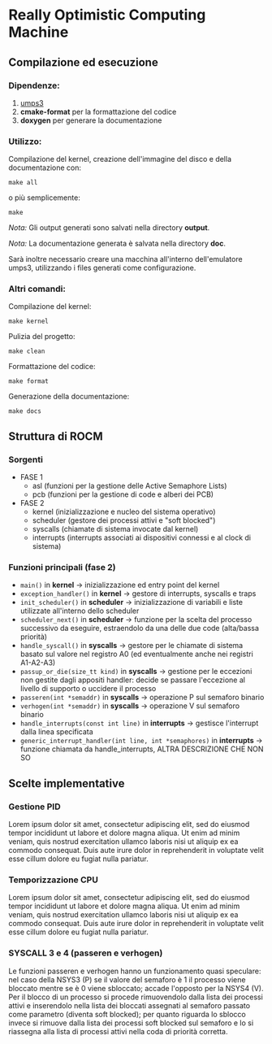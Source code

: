 # Really Optimistic Computing Machine

## Compilazione ed esecuzione

### Dipendenze:
1. [umps3](https://github.com/virtualsquare/umps3)
2. __cmake-format__ per la formattazione del codice
3. __doxygen__ per generare la documentazione

### Utilizzo:

Compilazione del kernel, creazione dell'immagine del disco e della documentazione con:
```
make all
```
o più semplicemente:
```
make
```
_Nota:_ Gli output generati sono salvati nella directory __output__.

_Nota:_ La documentazione generata è salvata nella directory __doc__.

Sarà inoltre necessario creare una macchina all'interno dell'emulatore umps3, utilizzando i files generati come configurazione.

### Altri comandi:

Compilazione del kernel:
```
make kernel
```

Pulizia del progetto:
```
make clean
```

Formattazione del codice:
```
make format
```

Generazione della documentazione:
```
make docs 
```

## Struttura di ROCM

### Sorgenti
* FASE 1
     * asl (funzioni per la gestione delle Active Semaphore Lists)
     * pcb (funzioni per la gestione di code e alberi dei PCB)
* FASE 2
     * kernel (inizializzazione e nucleo del sistema operativo)
     * scheduler (gestore dei processi attivi e "soft blocked")
     * syscalls (chiamate di sistema invocate dal kernel)
     * interrupts (interrupts associati ai dispositivi connessi e al clock di sistema)

### Funzioni principali (fase 2)
* ```main()``` in **kernel** &#8594; inizializzazione ed entry point del kernel
* ```exception_handler()``` in **kernel** &#8594; gestore di interrupts, syscalls e traps    
* ```init_scheduler()``` in **scheduler** &#8594; inizializzazione di variabili e liste utilizzate all'interno dello scheduler
* ```scheduler_next()``` in **scheduler** &#8594; funzione per la scelta del processo successivo da eseguire, estraendolo da una delle due code (alta/bassa priorità)
* ```handle_syscall()``` in **syscalls** &#8594; gestore per le chiamate di sistema basato sul valore nel registro A0 (ed eventualmente anche nei registri A1-A2-A3)
* ```passup_or_die(size_tt kind)``` in **syscalls** &#8594; gestione per le eccezioni non gestite dagli appositi handler: decide se passare l'eccezione al livello di supporto o uccidere il processo
* ```passeren(int *semaddr)``` in **syscalls** &#8594; operazione P sul semaforo binario
* ```verhogen(int *semaddr)``` in **syscalls** &#8594; operazione V sul semaforo binario
* ```handle_interrupts(const int line)``` in **interrupts** &#8594; gestisce l'interrupt dalla linea specificata
* ```generic_interrupt_handler(int line, int *semaphores)``` in **interrupts** &#8594; funzione chiamata da handle_interrupts, ALTRA DESCRIZIONE CHE NON SO

## Scelte implementative

### Gestione PID
Lorem ipsum dolor sit amet, consectetur adipiscing elit, sed do eiusmod tempor incididunt ut labore et dolore magna aliqua. Ut enim ad minim veniam, quis nostrud exercitation ullamco laboris nisi ut aliquip ex ea commodo consequat. Duis aute irure dolor in reprehenderit in voluptate velit esse cillum dolore eu fugiat nulla pariatur.

### Temporizzazione CPU
Lorem ipsum dolor sit amet, consectetur adipiscing elit, sed do eiusmod tempor incididunt ut labore et dolore magna aliqua. Ut enim ad minim veniam, quis nostrud exercitation ullamco laboris nisi ut aliquip ex ea commodo consequat. Duis aute irure dolor in reprehenderit in voluptate velit esse cillum dolore eu fugiat nulla pariatur.

### SYSCALL 3 e 4 (passeren e verhogen)
Le funzioni passeren e verhogen hanno un funzionamento quasi speculare: nel caso della NSYS3 (P) se il valore del semaforo è 1 il processo viene bloccato mentre se è 0 viene sbloccato; accade l'opposto per la NSYS4 (V). 
Per il blocco di un processo si procede rimuovendolo dalla lista dei processi attivi e inserendolo nella lista dei bloccati assegnati al semaforo passato come parametro (diventa soft blocked); per quanto riguarda lo sblocco invece si rimuove dalla lista dei processi soft blocked sul semaforo e lo si riassegna alla lista di processi attivi nella coda di priorità corretta. 






